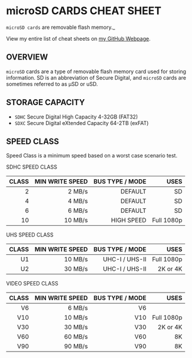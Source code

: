 # microSD CARDS CHEAT SHEET

`microSD cards` are removable flash memory._

View my entire list of cheat sheets on
[my GitHub Webpage](https://jeffdecola.github.io/my-cheat-sheets/).

## OVERVIEW

`microSD` cards are a type of removable flash memory card used for storing information.
SD is an abbreviation of Secure Digital, and `microSD` cards are sometimes referred to
as µSD or uSD.

## STORAGE CAPACITY
  
* `SDHC` Secure Digital High Capacity	4-32GB (FAT32)
* `SDXC` Secure Digital eXtended Capacity	64-2TB (exFAT)

## SPEED CLASS

Speed Class is a minimum speed based on a worst case scenario test. 

SDHC SPEED CLASS

| CLASS |  MIN WRITE SPEED |  BUS TYPE / MODE |             USES |
|------:|-----------------:|-----------------:|-----------------:|
|     2 |           2 MB/s |          DEFAULT |               SD |
|     4 |           4 MB/s |          DEFAULT |               SD |
|     6 |           6 MB/s |          DEFAULT |               SD |
|    10 |          10 MB/s |       HIGH SPEED |       Full 1080p |

UHS SPEED CLASS

| CLASS |  MIN WRITE SPEED |  BUS TYPE / MODE |             USES |
|------:|-----------------:|-----------------:|-----------------:|
|    U1 |          10 MB/s |   UHC-I / UHS-II |       Full 1080p |
|    U2 |          30 MB/s |   UHC-I / UHS-II |         2K or 4K |

VIDEO SPEED CLASS

| CLASS |  MIN WRITE SPEED |  BUS TYPE / MODE |             USES |
|------:|-----------------:|-----------------:|-----------------:|
|    V6 |           6 MB/s |               V6 |                  |
|   V10 |          10 MB/s |              V10 |       Full 1080p |
|   V30 |          30 MB/s |              V30 |         2K or 4K |
|   V60 |          60 MB/s |              V60 |               8K |
|   V90 |          90 MB/s |              V90 |               8K |
